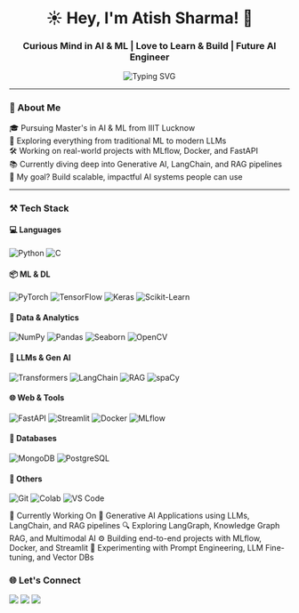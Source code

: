 <h1 align="center">☀️ Hey, I'm Atish Sharma! 🙏</h1>
<h3 align="center">Curious Mind in AI & ML | Love to Learn & Build | Future AI Engineer</h3>

<p align="center">
  <img src="https://readme-typing-svg.demolab.com?font=Fira+Code&duration=2500&pause=1000&color=5BC0EB&center=true&vCenter=true&width=435&lines=M.Sc+(AI+%26+ML)+@+IIIT+Lucknow;Lifelong+Learner+%F0%9F%93%9A;Building+ML+Projects+with+Docker+%7C+MLflow+%7C+Streamlit" alt="Typing SVG" />
</p>

---

### 🧠 About Me

🎓 Pursuing Master's in AI & ML from IIIT Lucknow  
🤖 Exploring everything from traditional ML to modern LLMs  
🛠️ Working on real-world projects with MLflow, Docker, and FastAPI  
📚 Currently diving deep into Generative AI, LangChain, and RAG pipelines  
🎯 My goal? Build scalable, impactful AI systems people can use

---

### ⚒️ Tech Stack

#### 💻 Languages  
![Python](https://img.shields.io/badge/-Python-0D1117?style=flat&logo=python&logoColor=blue)
![C](https://img.shields.io/badge/-C-0D1117?style=flat&logo=c)


#### 📦 ML & DL  
![PyTorch](https://img.shields.io/badge/-PyTorch-0D1117?style=flat&logo=pytorch)
![TensorFlow](https://img.shields.io/badge/-TensorFlow-0D1117?style=flat&logo=tensorflow)
![Keras](https://img.shields.io/badge/-Keras-0D1117?style=flat&logo=keras)
![Scikit-Learn](https://img.shields.io/badge/-Scikit--Learn-0D1117?style=flat&logo=scikitlearn)


#### 🧪 Data & Analytics  
![NumPy](https://img.shields.io/badge/-NumPy-0D1117?style=flat&logo=numpy)
![Pandas](https://img.shields.io/badge/-Pandas-0D1117?style=flat&logo=pandas)
![Seaborn](https://img.shields.io/badge/-Seaborn-0D1117?style=flat&logo=seaborn)
![OpenCV](https://img.shields.io/badge/-OpenCV-0D1117?style=flat&logo=opencv)


#### 🤖 LLMs & Gen AI  
![Transformers](https://img.shields.io/badge/-Transformers-0D1117?style=flat&logo=huggingface)
![LangChain](https://img.shields.io/badge/-LangChain-0D1117?style=flat)
![RAG](https://img.shields.io/badge/-RAG-0D1117?style=flat)
![spaCy](https://img.shields.io/badge/-spaCy-0D1117?style=flat)


#### 🌐 Web & Tools  
![FastAPI](https://img.shields.io/badge/-FastAPI-0D1117?style=flat&logo=fastapi)
![Streamlit](https://img.shields.io/badge/-Streamlit-0D1117?style=flat&logo=streamlit)
![Docker](https://img.shields.io/badge/-Docker-0D1117?style=flat&logo=docker)
![MLflow](https://img.shields.io/badge/-MLflow-0D1117?style=flat)


#### 💾 Databases  
![MongoDB](https://img.shields.io/badge/-MongoDB-0D1117?style=flat&logo=mongodb)
![PostgreSQL](https://img.shields.io/badge/-PostgreSQL-0D1117?style=flat&logo=postgresql)


#### 🧰 Others  
![Git](https://img.shields.io/badge/-Git-0D1117?style=flat&logo=git)
![Colab](https://img.shields.io/badge/-Colab-0D1117?style=flat&logo=googlecolab)
![VS Code](https://img.shields.io/badge/-VSCode-0D1117?style=flat&logo=visualstudiocode)


📌 Currently Working On
🧠 Generative AI Applications using LLMs, LangChain, and RAG pipelines
🔍 Exploring LangGraph, Knowledge Graph RAG, and Multimodal AI
⚙️ Building end-to-end projects with MLflow, Docker, and Streamlit
🧪 Experimenting with Prompt Engineering, LLM Fine-tuning, and Vector DBs


### 🌐 Let's Connect

<p align="left">
  <a href="https://www.linkedin.com/in/atish-kr-sharma-85a2972a7/"><img src="https://img.shields.io/badge/-LinkedIn-blue?style=flat&logo=linkedin" /></a>
  <a href="https://www.kaggle.com/atishshrma"><img src="https://img.shields.io/badge/-Kaggle-blue?style=flat&logo=kaggle" /></a>
  <a href="mailto:your-atish.sharma7321@gmail.com"><img src="https://img.shields.io/badge/-Gmail-D14836?style=flat&logo=gmail&logoColor=white" /></a>
</p>
